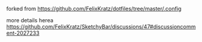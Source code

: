 forked from https://github.com/FelixKratz/dotfiles/tree/master/.config

more details herea
https://github.com/FelixKratz/SketchyBar/discussions/47#discussioncomment-2027233